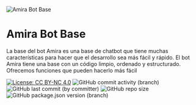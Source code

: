 ![Amira Bot Base](https://raw.githubusercontent.com/ZanixonGroup/amira-bot-base/master/assets/amira-md.png)

# Amira Bot Base
La base del bot Amira es una base de chatbot que tiene muchas características para hacer que el desarrollo sea más fácil y rápido. El bot Amira tiene una base con un código limpio, ordenado y estructurado. Ofrecemos funciones que pueden hacerlo más fácil

[![License: CC BY-NC 4.0](https://img.shields.io/badge/License-CC_BY--NC_4.0-lightgrey.svg?style=for-the-badge)](https://creativecommons.org/licenses/by-nc/4.0/) ![GitHub commit activity (branch)](https://img.shields.io/github/commit-activity/t/zanixongroup/amira-bot-base?logo=github&cacheSeconds=12000&style=for-the-badge) ![GitHub last commit (by committer)](https://img.shields.io/github/last-commit/zanixongroup/amira-bot-base?style=for-the-badge) ![GitHub repo size](https://img.shields.io/github/repo-size/zanixongroup/amira-bot-base?logo=github&style=for-the-badge&link=https%3A%2F%2Fgithub.com%2Fzanixongroup%2Famira-bot-base) ![GitHub package.json version (branch)](https://img.shields.io/github/package-json/v/zanixongroup/amira-bot-base/master?style=for-the-badge&logo=github)
